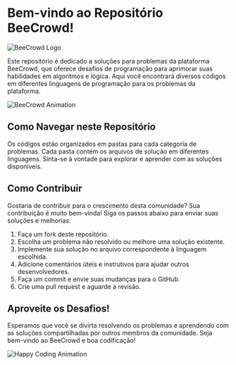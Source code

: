 # Bem-vindo ao Repositório BeeCrowd!

![BeeCrowd Logo](https://drive.google.com/file/d/1PDHOG6RjcFZyLmlLelcGH9k3Rgpdn0V9/view?usp=drive_link)

Este repositório é dedicado a soluções para problemas da plataforma BeeCrowd, que oferece desafios de programação para aprimorar suas habilidades em algoritmos e lógica. Aqui você encontrará diversos códigos em diferentes linguagens de programação para os problemas da plataforma.

![BeeCrowd Animation](https://link-to-your-gif.gif)

## Como Navegar neste Repositório

Os códigos estão organizados em pastas para cada categoria de problemas. Cada pasta contém os arquivos de solução em diferentes linguagens. Sinta-se à vontade para explorar e aprender com as soluções disponíveis.

## Como Contribuir

Gostaria de contribuir para o crescimento desta comunidade? Sua contribuição é muito bem-vinda! Siga os passos abaixo para enviar suas soluções e melhorias:

1. Faça um fork deste repositório.
2. Escolha um problema não resolvido ou melhore uma solução existente.
3. Implemente sua solução no arquivo correspondente à linguagem escolhida.
4. Adicione comentários úteis e instrutivos para ajudar outros desenvolvedores.
5. Faça um commit e envie suas mudanças para o GitHub.
6. Crie uma pull request e aguarde a revisão.

## Aproveite os Desafios!

Esperamos que você se divirta resolvendo os problemas e aprendendo com as soluções compartilhadas por outros membros da comunidade. Seja bem-vindo ao BeeCrowd e boa codificação!

![Happy Coding Animation](https://link-to-your-gif.gif)
